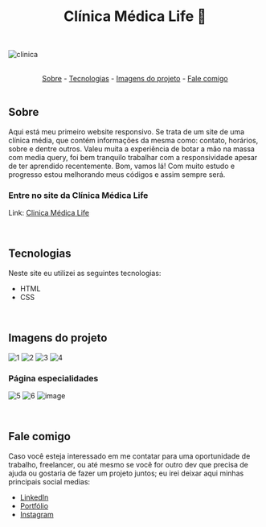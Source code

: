 <h1 align="center">Clínica Médica Life 🏥</h1>

<br>

![clinica](https://user-images.githubusercontent.com/75648386/195617555-bfd46f24-3e8f-46c6-bb79-c06c969c99ac.gif)

<br>

<div align="center">
  <a href="#sobre">Sobre</a> -
  <a href="#tecnologias">Tecnologias</a> -
  <a href="#imagens-do-projeto">Imagens do projeto</a> -
  <a href="#fale-comigo">Fale comigo</a>
</div>

<br>

## Sobre

<p>Aqui está meu primeiro website responsivo. Se trata de um site de uma clínica média, que contém informações da mesma como: contato, horários, sobre e dentre outros. Valeu muita a experiência de botar a mão na massa com media query, foi bem tranquilo trabalhar com a responsividade apesar de ter aprendido recentemente. Bom, vamos lá! Com muito estudo e progresso estou melhorando meus códigos e assim sempre será.</p>

### Entre no site da Clínica Médica Life

Link: <a href="https://luizmeraki.github.io/clinica-life" target="blank">Clinica Médica Life</a>

<br>

## Tecnologias

<p>Neste site eu utilizei as seguintes tecnologias:</p>

<ul>
  <li>HTML</li>
  <li>CSS</li>
</ul>

<br>

## Imagens do projeto

![1](https://user-images.githubusercontent.com/75648386/173161599-5c35f1a5-6c0b-4b01-ba35-f7a8e50e5a93.png)
![2](https://user-images.githubusercontent.com/75648386/173161611-82868dfe-7cb7-428c-9ab9-648236d9b45e.png)
![3](https://user-images.githubusercontent.com/75648386/173161615-320f915d-b1b7-4273-95b3-bf5b13dc6453.png)
![4](https://user-images.githubusercontent.com/75648386/173161618-fc370ac3-8bc1-4a59-877f-985369d08a94.png)

### Página especialidades

![5](https://user-images.githubusercontent.com/75648386/173161647-d16d795e-b84a-45b5-9b4a-b61ceb471b23.png)
![6](https://user-images.githubusercontent.com/75648386/173161649-1a811302-5e3b-40b1-b78a-a08422f355b9.png)
![image](https://user-images.githubusercontent.com/75648386/173161660-be27d9e9-2e2c-47d8-9dd9-cbd946c69275.png)

<br>

## Fale comigo

<p>Caso você esteja interessado em me contatar para uma oportunidade de trabalho, freelancer, ou até mesmo se você for outro dev que precisa de ajuda ou gostaria de fazer
  um projeto juntos; eu irei deixar aqui minhas principais social medias:
</p>

<ul>
  <li><a href="https://www.linkedin.com/in/luiz-henrique-dev-frontend/" target="_blank">LinkedIn</a></li>
  <li><a href="https://portfolio-luizmeraki.vercel.app/" target="_blank">Portfólio</a></li>
  <li><a href="https://www.instagram.com/luizmeraki/" target="_blank">Instagram</a></li>
</ul>
